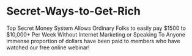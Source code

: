 # Secret-Ways-to-Get-Rich
Top Secret Money System Allows Ordinary Folks to easily pay $1500 to $10,000+ Per Week Without Internet Marketing or Speaking To Anyone immense proportion of dollars have been paid to members who have watched our free online webinar!  
